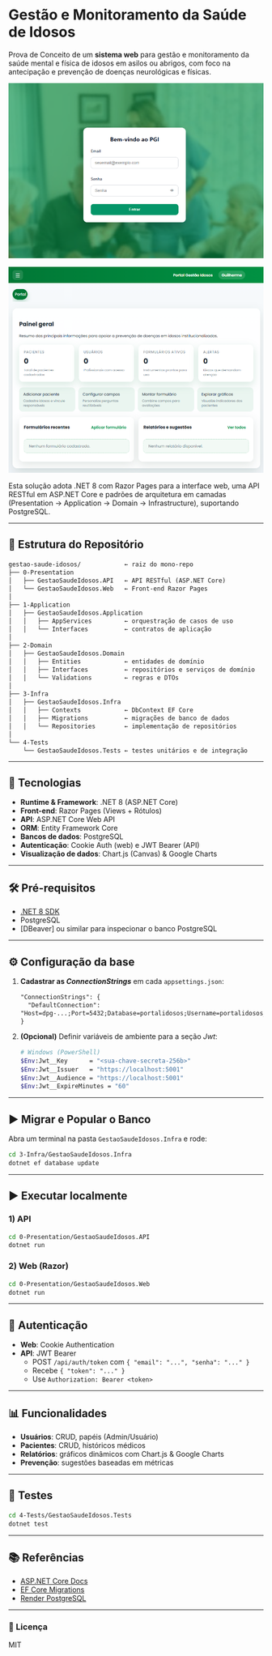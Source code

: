 # Gestão e Monitoramento da Saúde de Idosos

Prova de Conceito de um **sistema web** para gestão e monitoramento da saúde mental e física de idosos em asilos ou abrigos, com foco na antecipação e prevenção de doenças neurológicas e físicas. 

![Tela Inicial](https://raw.githubusercontent.com/guijosegon/project-assets/master/GestaoIdosos/login.png) 

![Tela Inicial](https://raw.githubusercontent.com/guijosegon/project-assets/master/GestaoIdosos/inicio.png) 


Esta solução adota .NET 8 com Razor Pages para a interface web, uma API RESTful em ASP.NET Core e padrões de arquitetura em camadas (Presentation → Application → Domain → Infrastructure), suportando PostgreSQL.

---

## 📁 Estrutura do Repositório

```
gestao-saude-idosos/            ← raiz do mono-repo
├── 0-Presentation
│   ├── GestaoSaudeIdosos.API   ← API RESTful (ASP.NET Core)
│   └── GestaoSaudeIdosos.Web   ← Front-end Razor Pages
│
├── 1-Application
│   ├── GestaoSaudeIdosos.Application
│   │   ├── AppServices         ← orquestração de casos de uso
│   │   └── Interfaces          ← contratos de aplicação
│
├── 2-Domain
│   ├── GestaoSaudeIdosos.Domain
│   │   ├── Entities            ← entidades de domínio
│   │   ├── Interfaces          ← repositórios e serviços de domínio
│   │   └── Validations         ← regras e DTOs
│
├── 3-Infra
│   ├── GestaoSaudeIdosos.Infra
│   │   ├── Contexts            ← DbContext EF Core
│   │   ├── Migrations          ← migrações de banco de dados
│   │   └── Repositories        ← implementação de repositórios
│
└── 4-Tests
    └── GestaoSaudeIdosos.Tests ← testes unitários e de integração
```

---

## 🚀 Tecnologias

- **Runtime & Framework**: .NET 8 (ASP.NET Core)  
- **Front-end**: Razor Pages (Views + Rótulos)  
- **API**: ASP.NET Core Web API  
- **ORM**: Entity Framework Core  
- **Bancos de dados**: PostgreSQL  
- **Autenticação**: Cookie Auth (web) e JWT Bearer (API)  
- **Visualização de dados**: Chart.js (Canvas) & Google Charts

---

## 🛠️ Pré-requisitos

- [.NET 8 SDK](https://dotnet.microsoft.com/download)  
- PostgreSQL  
- [DBeaver] ou similar para inspecionar o banco PostgreSQL  

---

## ⚙️ Configuração da base

1. **Cadastrar as _ConnectionStrings_** em cada `appsettings.json`:

   ```jsonc
   "ConnectionStrings": {
     "DefaultConnection": "Host=dpg-...;Port=5432;Database=portalidosos;Username=portalidosos_user;Password=SUA_SENHA"
   }
   ```

2. **(Opcional)** Definir variáveis de ambiente para a seção _Jwt_:

   ```bash
   # Windows (PowerShell)
   $Env:Jwt__Key      = "<sua-chave-secreta-256b>"
   $Env:Jwt__Issuer   = "https://localhost:5001"
   $Env:Jwt__Audience = "https://localhost:5001"
   $Env:Jwt__ExpireMinutes = "60"
   ```

---

## ▶️ Migrar e Popular o Banco

Abra um terminal na pasta `GestaoSaudeIdosos.Infra` e rode:

```bash
cd 3-Infra/GestaoSaudeIdosos.Infra
dotnet ef database update
```

---

## ▶️ Executar localmente

### 1) API

```bash
cd 0-Presentation/GestaoSaudeIdosos.API
dotnet run
```

### 2) Web (Razor)

```bash
cd 0-Presentation/GestaoSaudeIdosos.Web
dotnet run
```

---

## 🔐 Autenticação

- **Web**: Cookie Authentication  
- **API**: JWT Bearer  
  - POST `/api/auth/token` com `{ "email": "...", "senha": "..." }`  
  - Recebe `{ "token": "..." }`  
  - Use `Authorization: Bearer <token>`

---

## 📊 Funcionalidades

- **Usuários**: CRUD, papéis (Admin/Usuário)  
- **Pacientes**: CRUD, históricos médicos  
- **Relatórios**: gráficos dinâmicos com Chart.js & Google Charts
- **Prevenção**: sugestões baseadas em métricas  

---

## 🧪 Testes

```bash
cd 4-Tests/GestaoSaudeIdosos.Tests
dotnet test
```

---

## 📚 Referências

- [ASP.NET Core Docs](https://docs.microsoft.com/aspnet/core)  
- [EF Core Migrations](https://docs.microsoft.com/ef/core/managing-schemas/migrations/)  
- [Render PostgreSQL](https://render.com/docs/postgres)  

---

### 🚩 Licença

MIT  
